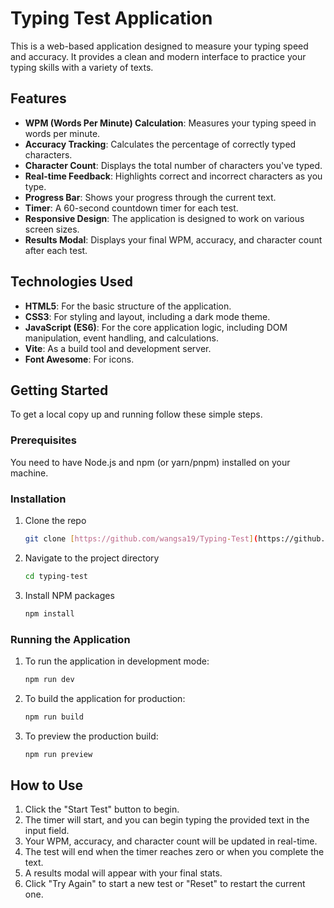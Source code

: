 # Typing Test Application

This is a web-based application designed to measure your typing speed and accuracy. It provides a clean and modern interface to practice your typing skills with a variety of texts.

## Features

- **WPM (Words Per Minute) Calculation**: Measures your typing speed in words per minute.
- **Accuracy Tracking**: Calculates the percentage of correctly typed characters.
- **Character Count**: Displays the total number of characters you've typed.
- **Real-time Feedback**: Highlights correct and incorrect characters as you type.
- **Progress Bar**: Shows your progress through the current text.
- **Timer**: A 60-second countdown timer for each test.
- **Responsive Design**: The application is designed to work on various screen sizes.
- **Results Modal**: Displays your final WPM, accuracy, and character count after each test.

## Technologies Used

- **HTML5**: For the basic structure of the application.
- **CSS3**: For styling and layout, including a dark mode theme.
- **JavaScript (ES6)**: For the core application logic, including DOM manipulation, event handling, and calculations.
- **Vite**: As a build tool and development server.
- **Font Awesome**: For icons.

## Getting Started

To get a local copy up and running follow these simple steps.

### Prerequisites

You need to have Node.js and npm (or yarn/pnpm) installed on your machine.

### Installation

1.  Clone the repo
    ```sh
    git clone [https://github.com/wangsa19/Typing-Test](https://github.com/wangsa19/Typing-Test)
    ```
2.  Navigate to the project directory
    ```sh
    cd typing-test
    ```
3.  Install NPM packages
    ```sh
    npm install
    ```

### Running the Application

1.  To run the application in development mode:
    ```sh
    npm run dev
    ```
2.  To build the application for production:
    ```sh
    npm run build
    ```
3.  To preview the production build:
    ```sh
    npm run preview
    ```

## How to Use

1.  Click the "Start Test" button to begin.
2.  The timer will start, and you can begin typing the provided text in the input field.
3.  Your WPM, accuracy, and character count will be updated in real-time.
4.  The test will end when the timer reaches zero or when you complete the text.
5.  A results modal will appear with your final stats.
6.  Click "Try Again" to start a new test or "Reset" to restart the current one.

